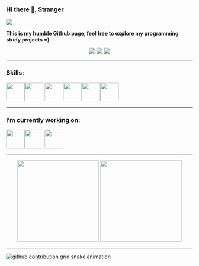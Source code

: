 ### Hi there 👋, Stranger
![](https://darkknightnews.com/wp-content/uploads/2020/02/Batman_Adventures_Continue_Cv1_Dave-Johnson_Banner.jpg)

<b>This is my humble Github page, feel free to explore my programming study projects =)</b>
<div align="center">
<a href="https://www.instagram.com/mathmci/?hl=pt-br" target="_blank"><img src="https://img.shields.io/badge/-Instagram-%23E4405F?style=for-the-badge&logo=instagram&logoColor=white" target="_blank"></a>
<a href = "mailto:mathmci002@gmail.com"><img src="https://img.shields.io/badge/Gmail-D14836?style=for-the-badge&logo=gmail&logoColor=white" target="_blank"></a>
<a href="https://www.linkedin.com/in/matheus-chagas-iglesias-75398b1b9/" target="_blank"><img src="https://img.shields.io/badge/-LinkedIn-%230077B5?style=for-the-badge&logo=linkedin&logoColor=white" target="_blank"></a>   
</div>
<hr>

### Skills:
<img src="https://cdn.jsdelivr.net/gh/devicons/devicon/icons/react/react-original.svg" style="width:50px;height:50px;"/><img src="https://cdn.jsdelivr.net/gh/devicons/devicon/icons/typescript/typescript-original.svg" style="width:50px;height:50px;" />
<img src="https://cdn.jsdelivr.net/gh/devicons/devicon/icons/javascript/javascript-original.svg" style="width:50px;height:50px;"/><img src="https://cdn.jsdelivr.net/gh/devicons/devicon/icons/csharp/csharp-original.svg" style="width:50px;height:50px;"/><img src="https://cdn.jsdelivr.net/gh/devicons/devicon/icons/nextjs/nextjs-line.svg" style="width:50px;height:50px;"/><img src="https://cdn.jsdelivr.net/gh/devicons/devicon/icons/docker/docker-original.svg" style="width:50px;height:50px;"/>
<hr> 

  
          

### I’m currently working on:
<img src="https://cdn.jsdelivr.net/gh/devicons/devicon/icons/react/react-original.svg" style="width:50px;height:50px;"/><img src="https://cdn.jsdelivr.net/gh/devicons/devicon/icons/typescript/typescript-original.svg" style="width:50px;height:50px;" />
<img src="https://cdn.jsdelivr.net/gh/devicons/devicon/icons/materialui/materialui-original.svg" style="width:50px;height:50px;"/>
<hr>

<div align="center">
<a href="https://github.com/seu-usuário-aqui">
<img height="220em" src="https://github-readme-stats.vercel.app/api/top-langs/?username=Mathmci13&show_icons=true&count_private=true&theme=radical"/>
<img height="220em" src="https://github-readme-stats.vercel.app/api?username=Mathmci13&show_icons=true&count_private=true&theme=radical"/>
</div>
<hr>

  
<picture>
<source media="(prefers-color-scheme: dark)" srcset="https://github.com/Mathmci13/Mathmci13/blob/output/github-snake-dark.svg">
<source media="(prefers-color-scheme: light)" srcset="https://github.com/Mathmci13/Mathmci13/blob/output/github-snake.svg">
<img alt="github contribution grid snake animation" src="https://raw.githubusercontent.com/Mathmci13/Mathmci13/output/github-contribution-grid-snake.svg">
</picture>
